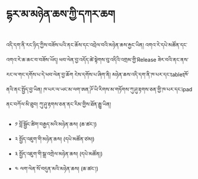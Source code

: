 # དྷར་མ་མཉེན་ཆས་ཀྱི་དཀར་ཆག

འདི་དག་ནི་རང་ཉིད་ཀྱིས་བཟོས་པའི་ནང་ཆོས་དང་འབྲེལ་བའི་མཉེན་ཆས་རྐྱང་ཡིན། འགའ་རེ་དཔེ་མཚོན་དང་འགའ་རེ་ཆ་ཆང་བ་བཟོས་ཡོད། ཕབ་ལེན་བྱ་འདོད་ཚེ་སྟེགས་བུ་འདིའི་འགྲམ་གྱི་Release ཟེར་བའི་ནང་ནས་རང་ལ་གང་དགོས་པ་དེ་ཕབ་ལེན་བྱ་ཆོག ངེས་དགོས་པ་ཞིག་ནི། མཉེན་ཆས་འདི་དག་ནི་ཁ་པར་དང་tabletཁོ་ནའི་ནང་སྤྱོད་བྱ་ཡིན། ཁ་པར་ལ་ཡང་མ་ལག་ཨན་ཌོ་ཡི་རིགས་མ་གཏོགས་ཀུ་ཤུ་རྟགས་ཅན་གྱི་ཁ་པར་དང་ipad ནང་བཀོལ་མི་ཐུབ། ཀུ་ཤུ་རྟགས་ཅན་ནང་རིམ་གྱིས་ཐོན་རྒྱུ་ཡིན།

- ༡ བློ་སྦྱོང་ཚིག་བརྒྱད་མའི་མཉེན་ཆས། (ཆ་ཚང་།)
- ༢ སྤྱོད་འཇུག་གི་མཉེན་ཆས། (དཔེ་མཚོན་ཙམ།)
- ༣ སྤྱོད་འཇུག་གི་སྒྲ་འགྲེལ་མཉེན་ཆས། (དཔེ་མཚོན།)
- ༤ ལག་ལེན་སོ་བདུན་མའི་མཉེན་ཆས། (ཆ་ཚང་།)
